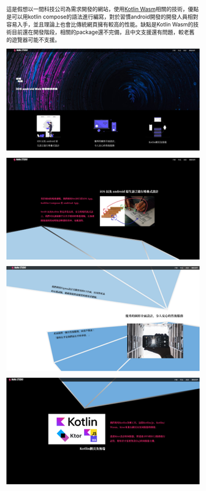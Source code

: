 這是假想以一間科技公司為需求開發的網站，使用[Kotlin Wasm](https://kotlinlang.org/docs/wasm-overview.html)相關的技術，優點是可以用kotlin compose的語法進行編寫，對於習慣android開發的開發人員相對容易入手，並且理論上也會比傳統網頁擁有較高的性能。缺點是Kotlin Wasm的技術目前還在開發階段，相關的package還不完備，且中文支援還有問題，較老舊的遊覽器可能不支援。

![網站封面](images/封面.jpg)

![網站1](images/第一頁.jpg)

![網站2](images/第二頁.jpg)

![網站3](images/第三頁.jpg)